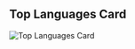 ## Top Languages Card

![Top Languages Card](https://github-readme-stats.vercel.app/api/top-langs/?username=iitenkida7&layout=compact&theme=gotham&hide_title=true)

